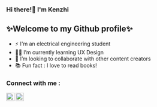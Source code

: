 ### Hi there!👋 I'm Kenzhi
## ✨Welcome to my Github profile✨

- ⚡ I'm an electrical engineering student
- 🐱‍👤 I’m currently learning UX Design
- 💞️ I’m looking to collaborate with other content creators
- 📚 Fun fact : I love to read books! 

### Connect with me :
[<img align="left" alt="codeSTACKr | LinkedIn" width="22px" src="https://cdn.jsdelivr.net/npm/simple-icons@v3/icons/linkedin.svg" />][linkedin]
[<img align="left" alt="codeSTACKr | Instagram" width="22px" src="https://cdn.jsdelivr.net/npm/simple-icons@v3/icons/instagram.svg" />][instagram]

<br />

[instagram]: https://instagram.com/kenzhi_z
[linkedin]: https://linkedin.com/in/kenzhi-zhong-1b0113222
